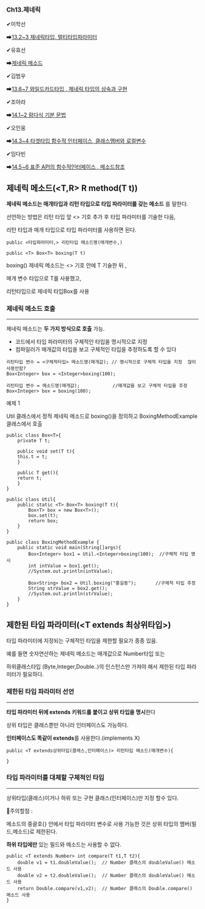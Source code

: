 ### Ch13.제네릭

✔이학선

➡[13.2~3 제네릭타입, 멀티타입파라미터](https://github.com/gkrtjs406/TIL/blob/master/Java/%EC%A0%9C%EB%84%A4%EB%A6%AD(Generic).md)

✔유효선

➡[제네릭 메소드](#제네릭-메소드tr-r-methodt-t)

✔김범우

➡[13.6~7 와일드카드타입 , 제네릭 타입의 상속과 구현]()

✔조아라

➡[14.1~2 람다식 기분 문법](https://github.com/ara0114/TIL/blob/22069a756ba7e15ac7b5e674b85d394f835ec5ac/JAVA/LambdaExpression.md)

✔오인웅

➡[14.3~4 타겟타입 함수적 인터페이스, 클래스멤버와 로컬변수](https://github.com/mn00149/JavaStudy/blob/master/study.md)

✔임다빈

➡[14.5~6 표준 API의 함수적인터페이스 , 메소드참조](https://github.com/olabeann/JavaStudy/blob/master/0627%20%EB%9E%8C%EB%8B%A4%EC%8B%9D_%ED%95%A8%EC%88%98%EC%A0%81%EC%9D%B8%ED%84%B0%ED%8E%98%EC%9D%B4%EC%8A%A4_%20%EB%A9%94%EC%86%8C%EB%93%9C%20%EC%B0%B8%EC%A1%B0.md)

## 제네릭 메소드(<T,R> R method(T t))

**제네릭 메소드는 매개타입과 리턴 타입으로 타입 파라미터를 갖는 메소드** 를 말한다.

선언하는 방법은 리턴 타입 앞 <> 기호 추가 후 타입 파라미터를 기술한 다음, 

리턴 타입과 매개 타입으로 타입 파라미터를 사용하면 된다.

```
public <타입파라미터,> 리턴타입 메소드명(매개변수,) 
```

```
public <T> Box<T> boxing(T t)
```

boxing() 제네릭 메소드는 <> 기호 안에 T 기술한 뒤 , 

매개 변수 타입으로 T를 사용했고, 

리턴타입으로 제네릭 타입Box<T>를 사용



### 제네릭 메소드 호출

---

제네릭 메소드는 **두 가지 방식으로 호출** 가능.

- 코드에서 타입 파라미터의 구체적인 타입을 명시적으로 지정
- 컴파일러가 매개값의 타입을 보고 구체적인 타입을 추정하도록 할 수 있다

```
리턴타입 변수 = <구체적타입> 메소드명(매개값); // 명시적으로 구체적 타입을 지정  많이사용안함?
Box<Integer> box = <Integer>boxing(100);

리턴타입 변수 = 메소드명(매개값); 			//매개값을 보고 구체적 타입을 추정
Box<Integer> box = boxing(100);
```



예제 1

Util 클래스에서 정적 제네릭 메소드로 boxing()을 정의하고 BoxingMethodExample 클래스에서 호출

```
public class Box<T>{
	private T t;
	
	public void set(T t){
	this.t = t;
	}
	
	public T get(){
	return t;
	}
}
```

```
public class Util{
	public static <T> Box<T> boxing(T t){
		Box<T> box = new Box<T>();
		box.set(t);
		return box;
	}
}
```

```
public class BoxingMethodExample {
	public static void main(String[]args){
		Box<Integer> box1 = Util.<Integer>boxing(100);  //구체적 타입 명시
		int intValue = box1.get();
		//System.out.println(intValue);
		
		Box<String> box2 = Util.boxing("홍길동");		 //구체적 타입 추정
		String strValue = box2.get();
		//System.out.println(strValue);
	}
}
```



## 제한된 타입 파라미터(<T extends 최상위타입>)

타입 파라미터에 지정되는 구체적인 타입을 제한할 필요가 종종 있음.

예를 들면 숫자연산하는 제네릭 메소드는 매개값으로 Number타입 또는 

하위클래스타입 (Byte,Integer,Double..)의 인스턴스만 가져야 해서 제한된 타입 파라미터가 필요하다.



### 제한된 타입 파라미터 선언

---

**타입 파라미터 뒤에 extends 키워드를 붙이고 상위 타입을 명시**한다

상위 타입은 클래스뿐만 아니라 인터페이스도 가능하다. 

**인터페이스도 똑같이 extends**를 사용한다.(implements X)

```
public <T extends상위타입(클래스,인터페이스)> 리턴타입 메소드(매개변수){

}
```



### 타입 파라미터를 대체할 구체적인 타입

---

상위타입(클래스)이거나 하위 또는 구현 클래스(인터페이스)만 지정 할수 있다.

📌주의할점 :

메소드의 중괄호{} 안에서 타입 파라미터 변수로 사용 가능한 것은 상위 타입의 멤버(필드,메소드)로 제한된다.

**하위 타입에만** 있는 필드와 메소드는 사용할 수 없다.

```
public <T extends Number> int compare(T t1,T t2){
	double v1 = t1.doubleValue();  // Number 클래스의 doubleValue() 메소드 사용
	double v2 = t2.doubleValue();  // Number 클래스의 doubleValue() 메소드 사용
	return Double.compare(v1,v2);  // Number 클래스의 Double.compare() 메소드 사용
}
```

